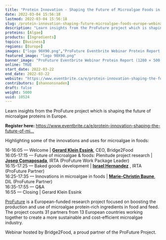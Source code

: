 ```yaml
---
title: "Protein Innovation - Shaping the Future of Microalgae Foods in Europe Webinar"
date: 2022-03-04 15:56:18
lastmod: 2022-03-04 15:56:18
slug: /protein-innovation-shaping-future-microalgae-foods-europe-webinar
description: "Learn insights from the ProFuture project which is shaping the future of microalgae proteins in Europe.Register here: https://www.eventbrite.ca/e/protein-innovation-shaping-the-future-of-mi…Highlighting some of the innovations and uses for microalgae in foods:"
proteins: [Algae]
products: [Ingredients]
topics: [Business]
regions: [Europe]
images: ["logo 90X90.png","ProFuture Eventbrite Webinar Protein Report (1280 × 500 px) (1280 × 256 px).png"]
featured_image: "logo 90X90.png"
banner_image: "ProFuture Eventbrite Webinar Protein Report (1280 × 500 px) (1280 × 256 px).png"
online: TRUE
start_date: 2022-03-22
end_date: 2022-03-22
website: "https://www.eventbrite.ca/e/protein-innovation-shaping-the-future-of-microalgae-foods-in-europe-tickets-259800780127"
contributors: [shannonsnaden]
draft: false
weight: 5000
uuid: 10524
---
```

<p>Learn insights from the ProFuture project which is shaping the future of microalgae proteins in Europe.</p>
<p><strong>Register here: </strong><a href="https://www.eventbrite.ca/e/protein-innovation-shaping-the-future-of-microalgae-foods-in-europe-tickets-259800780127">https://www.eventbrite.ca/e/protein-innovation-shaping-the-future-of-mi…</a></p>
<p>Highlighting some of the innovations and uses for microalgae in foods:</p>
<p>16-16:05 — Welcome | <a href="https://www.linkedin.com/in/gerardkleinessink/"><strong>Gerard Klein Essink</strong></a>, CEO, Bridge2Food<br />
16:05-17:15 — Future of microalgae & foods: Plenitude project research | <a href="https://www.linkedin.com/in/josep-comaposada-64873244/"><strong>Josep Comaposada</strong></a>, IRTA (ProFuture Work Package Leader)<br />
16:15-17:25 — Baked goods development | <a href="https://www.linkedin.com/in/israel-hernandez-lopez-53a993140/"><strong>Israel Hernandez</strong></a> , IRTA (ProFuture Partner)<br />
16:25-17:35 — Innovations in microalgae in foods | <a href="https://www.linkedin.com/in/dr-marie-christin-baune-97b386172/"><strong>Marie-Christin Baune</strong></a>, DIL (ProFuture Partner)<br />
16:35-17:55 — Q&A<br />
16:55 — Closing | Gerard Klein Essink</p>
<p><a href="https://www.pro-future.eu/">ProFuture</a> is a European-funded research project focused on boosting the production and use of microalgae protein-rich ingredients in food and feed. The project counts 31 partners from 13 European countries working together to create a more sustainable and cost-efficient microalgae industry.</p>
<p>Webinar hosted by Bridge2Food, a proud partner of the ProFuture Project.</p>
